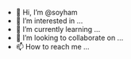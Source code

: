 - 👋 Hi, I’m @soyham
- 👀 I’m interested in ...
- 🌱 I’m currently learning ...
- 💞️ I’m looking to collaborate on ...
- 📫 How to reach me ...

<!---
soyham/soyham is a ✨ special ✨ repository because its `README.md` (this file) appears on your GitHub profile.
You can click the Preview link to take a look at your changes.
--->
